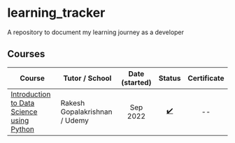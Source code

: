 # learning_tracker
A repository to document my learning journey as a developer

## Courses
| Course                                                                                                               | Tutor / School                | Date (started) |               Status               | Certificate |
| -------------------------------------------------------------------------------------------------------------------- | ----------------------------- | :------------: | :--------------------------------: | :---------: |
| [Introduction to Data Science using Python](https://www.udemy.com/course/introduction-to-data-science-using-python/) | Rakesh Gopalakrishnan / Udemy |    Sep 2022    | [:heavy_check_mark:](# "Complete") | -- |